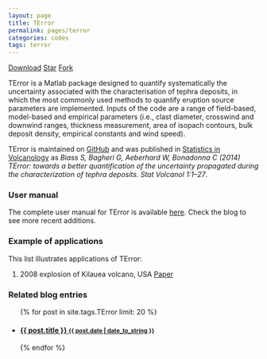 ```yaml
---
layout: page
title: TError
permalink: pages/terror
categories: codes
tags: terror
---
```


<a class="github-button" href="https://github.com/e5k/TError/archive/master.zip" data-icon="octicon-cloud-download" data-size="large" aria-label="Download e5k/TError on GitHub">Download</a>
<a class="github-button" href="https://github.com/e5k/TError" data-icon="octicon-star" data-size="large" data-show-count="true" aria-label="Star e5k/TError on GitHub">Star</a>
<a class="github-button" href="https://github.com/e5k/TError/fork" data-icon="octicon-repo-forked" data-size="large" data-show-count="true" aria-label="Fork e5k/TError on GitHub">Fork</a>

TError is a Matlab package designed to quantify systematically the uncertainty associated with the characterisation of tephra deposits, in which the most commonly used methods to quantify eruption source parameters are implemented. Inputs of the code are a range of field-based, model-based and empirical parameters (i.e., clast diameter, crosswind and downwind ranges, thickness measurement, area of isopach contours, bulk deposit density, empirical constants and wind speed).

TError is maintained on <a href="https://github.com/e5k/TError" target="_blank">GitHub</a> and was published in <a href="http://scholarcommons.usf.edu/siv/vol1/iss1/2/" target="_blank">Statistics in Volcanology</a> as *Biass S, Bagheri G, Aeberhard W, Bonadonna C (2014) TError: towards a better quantification of the uncertainty propagated during the characterization of tephra deposits. Stat Volcanol 1:1–27*.

### User manual
The complete user manual for TError is available <a href="{{ site.baseurl }}/files/terror_man.pdf" target="_blank">here</a>. Check the blog to see more recent additions.

### Example of applications
This list illustrates applications of TError:

1. 2008 explosion of Kilauea volcano, USA <a href="https://www.researchgate.net/publication/316010762_Partitioning_of_pyroclasts_between_ballistic_transport_and_a_convective_plume_Kilauea_volcano_19_March_2008" target="_blank" class="tag">Paper</a>

### Related blog entries

<div class="related">
  <ul class="related-posts">
    {% for post in site.tags.TError limit: 20 %}
      <li>
        <h4>
          <a href="{{ post.url }}">
            {{ post.title }}
            <small>{{ post.date | date_to_string }}</small>
          </a>
        </h4>
      </li>
    {% endfor %}
  </ul>
</div>
